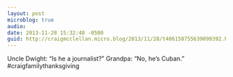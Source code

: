 ```yaml
---
layout: post
microblog: true
audio: 
date: 2013-11-28 15:32:48 -0500
guid: http://craigmcclellan.micro.blog/2013/11/28/t406158755639099392.html
---
```

Uncle Dwight: “Is he a journalist?”
Grandpa: “No, he’s Cuban.”
#craigfamilythanksgiving
